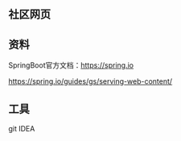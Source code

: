 ## 社区网页

## 资料
SpringBoot官方文档：https://spring.io


https://spring.io/guides/gs/serving-web-content/


## 工具
git
IDEA
